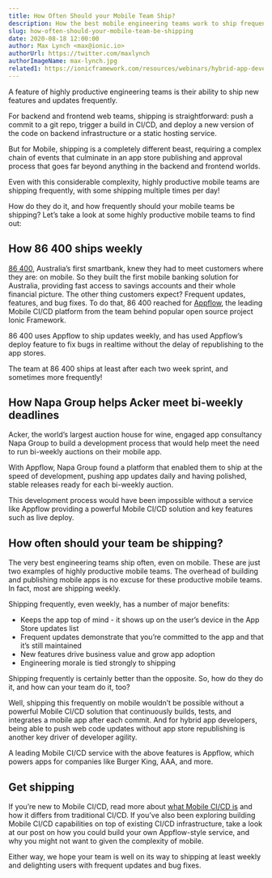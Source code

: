 ```yaml
---
title: How Often Should your Mobile Team Ship?
description: How the best mobile engineering teams work to ship frequently and drive growth
slug: how-often-should-your-mobile-team-be-shipping
date: 2020-08-18 12:00:00
author: Max Lynch <max@ionic.io>
authorUrl: https://twitter.com/maxlynch
authorImageName: max-lynch.jpg
related1: https://ionicframework.com/resources/webinars/hybrid-app-development-redefined
---
```


A feature of highly productive engineering teams is their ability to ship new features and updates frequently.

For backend and frontend web teams, shipping is straightforward: push a commit to a git repo, trigger a build in CI/CD, and deploy a new version of the code on backend infrastructure or a static hosting service.

But for Mobile, shipping is a completely different beast, requiring a complex chain of events that culminate in an app store publishing and approval process that goes far beyond anything in the backend and frontend worlds.

Even with this considerable complexity, highly productive mobile teams are shipping frequently, with some shipping multiple times per day!

How do they do it, and how frequently should your mobile teams be shipping? Let’s take a look at some highly productive mobile teams to find out:

<!--more-->

## How 86 400 ships weekly

[86 400](https://www.86400.com.au/), Australia’s first smartbank, knew they had to meet customers where they are: on mobile. So they built the first mobile banking solution for Australia, providing fast access to savings accounts and their whole financial picture. The other thing customers expect? Frequent updates, features, and bug fixes. To do that, 86 400 reached for [Appflow](https://useappflow.com/), the leading Mobile CI/CD platform from the team behind popular open source project Ionic Framework.

86 400 uses Appflow to ship updates weekly, and has used Appflow’s deploy feature to fix bugs in realtime without the delay of republishing to the app stores.

The team at 86 400 ships at least after each two week sprint, and sometimes more frequently!

## How Napa Group helps Acker meet bi-weekly deadlines

Acker, the world’s largest auction house for wine, engaged app consultancy Napa Group to build a development process that would help meet the need to run bi-weekly auctions on their mobile app.

With Appflow, Napa Group found a platform that enabled them to ship at the speed of development, pushing app updates daily and having polished, stable releases ready for each bi-weekly auction.

This development process would have been impossible without a service like Appflow providing a powerful Mobile CI/CD solution and key features such as live deploy.

## How often should your team be shipping?

The very best engineering teams ship often, even on mobile. These are just two examples of highly productive mobile teams. The overhead of building and publishing mobile apps is no excuse for these productive mobile teams. In fact, most are shipping weekly.

Shipping frequently, even weekly, has a number of major benefits:

* Keeps the app top of mind - it shows up on the user’s device in the App Store updates list
* Frequent updates demonstrate that you’re committed to the app and that it’s still maintained
* New features drive business value and grow app adoption
* Engineering morale is tied strongly to shipping

Shipping frequently is certainly better than the opposite. So, how do they do it, and how can your team do it, too?

Well, shipping this frequently on mobile wouldn’t be possible without a powerful Mobile CI/CD solution that continuously builds, tests, and integrates a mobile app after each commit. And for hybrid app developers, being able to push web code updates without app store republishing is another key driver of developer agility.

A leading Mobile CI/CD service with the above features is Appflow, which powers apps for companies like Burger King, AAA, and more.

## Get shipping

If you’re new to Mobile CI/CD, read more about [what Mobile CI/CD is](/blog/what-is-mobile-ci-cd) and how it differs from traditional CI/CD. If you’ve also been exploring building Mobile CI/CD capabilities on top of existing CI/CD infrastructure, take a look at our post on how you could build your own Appflow-style service, and why you might not want to given the complexity of mobile.

Either way, we hope your team is well on its way to shipping at least weekly and delighting users with frequent updates and bug fixes.
